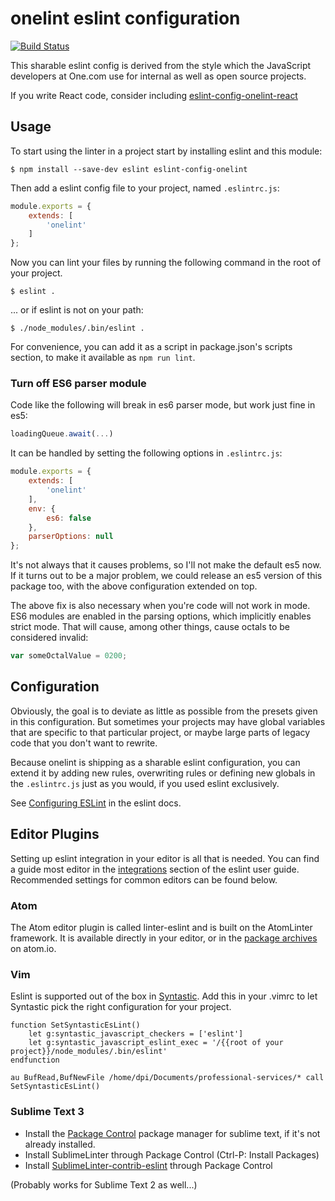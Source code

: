 # onelint eslint configuration

[![Build Status](https://travis-ci.org/One-com/eslint-config-onelint.svg?branch=master)](https://travis-ci.org/One-com/eslint-config-onelint)

This sharable eslint config is derived from the style which the JavaScript
developers at One.com use for internal as well as open source projects.

If you write React code, consider including
[eslint-config-onelint-react](https://github.com/One-com/eslint-config-onelint-react)

## Usage

To start using the linter in a project start by installing eslint and this
module:

```
$ npm install --save-dev eslint eslint-config-onelint
```

Then add a eslint config file to your project, named `.eslintrc.js`:

```js
module.exports = {
    extends: [
        'onelint'
    ]
};
```

Now you can lint your files by running the following command in the root of your
project.

```
$ eslint .
```

... or if eslint is not on your path:

```
$ ./node_modules/.bin/eslint .
```

For convenience, you can add it as a script in package.json's scripts section,
to make it available as `npm run lint`.

### Turn off ES6 parser module

Code like the following will break in es6 parser mode, but work just fine in es5:

```js
loadingQueue.await(...)
```

It can be handled by setting the following options in `.eslintrc.js`:

```js
module.exports = {
    extends: [
        'onelint'
    ],
    env: {
        es6: false
    },
    parserOptions: null
};
```

It's not always that it causes problems, so I'll not make the default es5 now.
If it turns out to be a major problem, we could release an es5 version of this
package too, with the above configuration extended on top.

The above fix is also necessary when you're code will not work in mode.
ES6 modules are enabled in the parsing options, which implicitly enables strict
mode. That will cause, among other things, cause octals to be considered invalid:

```js
var someOctalValue = 0200;
```

## Configuration

Obviously, the goal is to deviate as little as possible from the presets given
in this configuration. But sometimes your projects may have global variables
that are specific to that particular project, or maybe large parts of legacy
code that you don't want to rewrite.

Because onelint is shipping as a sharable eslint configuration, you can extend
it by adding new rules, overwriting rules or defining new globals in the
`.eslintrc.js` just as you would, if you used eslint exclusively.

See [Configuring ESLint](http://eslint.org/docs/user-guide/configuring.html) in
the eslint docs.

## Editor Plugins

Setting up eslint integration in your editor is all that is needed. You can find
a guide most editor in the
[integrations](http://eslint.org/docs/user-guide/integrations) section of the
eslint user guide. Recommended settings for common editors can be found below.

### Atom

The Atom editor plugin is called linter-eslint and is built on the AtomLinter
framework. It is available directly in your editor, or in the
[package archives](https://atom.io/packages/linter-eslint) on atom.io.

### Vim

Eslint is supported out of the box in [Syntastic](https://github.com/scrooloose/syntastic).
Add this in your .vimrc to let Syntastic pick the right configuration for your project.
```
function SetSyntasticEsLint()
    let g:syntastic_javascript_checkers = ['eslint']
    let g:syntastic_javascript_eslint_exec = '/{{root of your project}}/node_modules/.bin/eslint'
endfunction

au BufRead,BufNewFile /home/dpi/Documents/professional-services/* call SetSyntasticEsLint()
```

### Sublime Text 3

- Install the [Package Control](https://packagecontrol.io/installation) package
  manager for sublime text, if it's not already installed.
- Install SublimeLinter through Package Control (Ctrl-P: Install Packages)
- Install [SublimeLinter-contrib-eslint](https://github.com/roadhump/SublimeLinter-eslint)
  through Package Control

(Probably works for Sublime Text 2 as well...)
